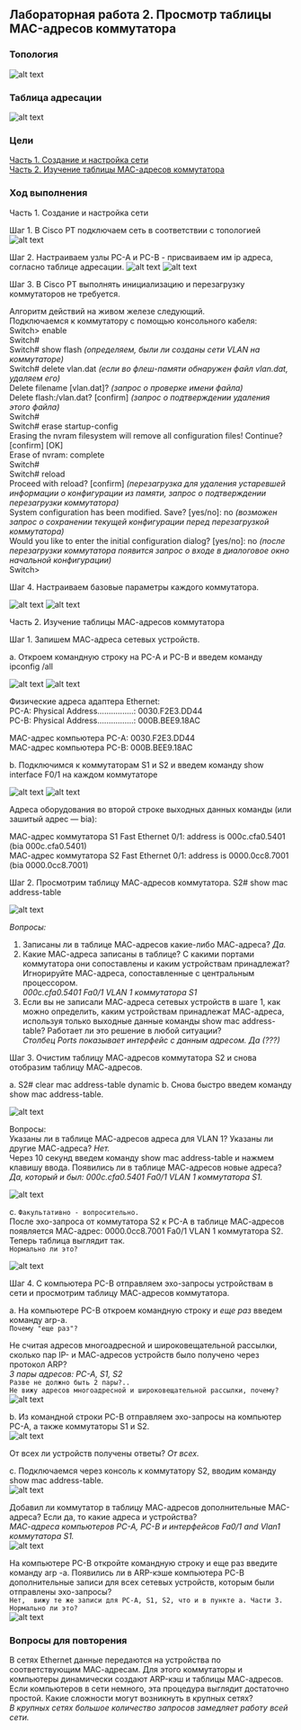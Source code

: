 ## Лабораторная работа 2. Просмотр таблицы MAC-адресов коммутатора
### Топология
![alt text](https://github.com/elborisova3009/otus-networks/blob/master/labs/lab2/Screenshot_12.09.2022(11-07-50).png)
### 	Таблица адресации
![alt text](https://github.com/elborisova3009/otus-networks/blob/master/labs/lab2/Screenshot_12.09.2022(11-44-37).png)
### 	Цели 
<a href="#1"> Часть 1. Создание и настройка сети </a>  
<a href="#2"> Часть 2. Изучение таблицы МАС-адресов коммутатора </a>  
### 	Ход выполнения 

<a name="1"> Часть 1. Создание и настройка сети </a>
  
Шаг 1. В Cisco PT подключаем сеть в соответствии с топологией  
![alt text](https://github.com/elborisova3009/otus-networks/blob/master/labs/lab2/Screenshot_12.09.2022(12-20-58-).png)  

Шаг 2. Настраиваем узлы PC-A и PC-B - присваиваем им ip адреса, согласно таблице адресации.
![alt text](https://github.com/elborisova3009/otus-networks/blob/master/labs/lab2/Screenshot_12.09.2022(12-38-28).png)
![alt text](https://github.com/elborisova3009/otus-networks/blob/master/labs/lab2/Screenshot_12.09.2022(12-38-51).png)

Шаг 3. В Cisco PT выполнять инициализацию и перезагрузку коммутаторов не требуется. 

Алгоритм действий на живом железе следующий.      
Подключаемся к коммутатору с помощью консольного кабеля:  
Switch> enable    
Switch#  
Switch# show flash *(определяем, были ли созданы сети VLAN на коммутаторе)*   
Switch# delete vlan.dat *(если во флеш-памяти обнаружен файл vlan.dat, удаляем его)*    
Delete filename [vlan.dat]? *(запрос о проверке имени файла)*  
Delete flash:/vlan.dat? [confirm] *(запрос о подтверждении удаления этого файла)*  
Switch#    
Switch# erase startup-config  
Erasing the nvram filesystem will remove all configuration files! Continue? [confirm] [OK]    
Erase of nvram: complete  
Switch#  
Switch# reload  
Proceed with reload? [confirm] *(перезагрузка для удаления устаревшей информации о конфигурации из памяти, запрос о подтверждении перезагрузки коммутатора)*  
System configuration has been modified. Save? [yes/no]: no *(возможен запрос о сохранении текущей конфигурации перед перезагрузкой коммутатора)*     
Would you like to enter the initial configuration dialog? [yes/no]: no *(после перезагрузки коммутатора появится запрос о входе в диалоговое окно начальной конфигурации)*    
Switch>  

Шаг 4. Настраиваем базовые параметры каждого коммутатора.
  
![alt text](https://github.com/elborisova3009/otus-networks/blob/master/labs/lab2/Screenshot_12.09.2022(13-35-44).png)
![alt text](https://github.com/elborisova3009/otus-networks/blob/master/labs/lab2/Screenshot_12.09.2022(15-10-52).png)


 <a name="2"> Часть 2. Изучение таблицы МАС-адресов коммутатора </a>
 
 Шаг 1. Запишем МАС-адреса сетевых устройств.
 
 a.	Откроем командную строку на PC-A и PC-B и введем команду ipconfig /all  
 
 ![alt text](https://github.com/elborisova3009/otus-networks/blob/master/labs/lab2/Screenshot_12.09.2022(15-32-27).png)
 ![alt text](https://github.com/elborisova3009/otus-networks/blob/master/labs/lab2/Screenshot_12.09.2022(15-33-22).png)
 
  Физические адреса адаптера Ethernet:  
  PC-A: Physical Address................: 0030.F2E3.DD44  
  PC-B: Physical Address................: 000B.BEE9.18AC
  
  MAC-адрес компьютера PC-A: 0030.F2E3.DD44  
  MAC-адрес компьютера PC-B: 000B.BEE9.18AC  
  
  b.	Подключимся к коммутаторам S1 и S2 и введем команду show interface F0/1 на каждом коммутаторе
  
  ![alt text](https://github.com/elborisova3009/otus-networks/blob/master/labs/lab2/Screenshot_12.09.2022(15-58-41).png)
  ![alt text](https://github.com/elborisova3009/otus-networks/blob/master/labs/lab2/Screenshot_12.09.2022(15-58-04).png)
  
  Адреса оборудования во второй строке выходных данных команды (или зашитый адрес — bia):
  
  МАС-адрес коммутатора S1 Fast Ethernet 0/1: address is 000c.cfa0.5401 (bia 000c.cfa0.5401)  
  МАС-адрес коммутатора S2 Fast Ethernet 0/1: address is 0000.0cc8.7001 (bia 0000.0cc8.7001)
  
  
  Шаг 2. Просмотрим таблицу МАС-адресов коммутатора.
  S2# show mac address-table
  
  ![alt text](https://github.com/elborisova3009/otus-networks/blob/master/labs/lab2/Screenshot_12.09.2022(17-27-11).png)
  
*Вопросы:*
1. Записаны ли в таблице МАС-адресов какие-либо МАС-адреса? *Да.*    
2. Какие МАС-адреса записаны в таблице? С какими портами коммутатора они сопоставлены и каким устройствам принадлежат? Игнорируйте МАС-адреса, сопоставленные с центральным процессором.   
*000c.cfa0.5401 Fa0/1 VLAN 1 коммутатора S1*  
3. Если вы не записали МАС-адреса сетевых устройств в шаге 1, как можно определить, каким устройствам принадлежат МАС-адреса, используя только выходные данные команды show mac address-table? Работает ли это решение в любой ситуации?   
*Столбец Ports показывает интерфейс с данным адресом. Да (???)*

  Шаг 3. Очистим таблицу МАС-адресов коммутатора S2 и снова отобразим таблицу МАС-адресов.
  
a.	S2# clear mac address-table dynamic
b.	Снова быстро введем команду show mac address-table.

![alt text](https://github.com/elborisova3009/otus-networks/blob/master/labs/lab2/Screenshot_12.09.2022(17-42-30).png)

Вопросы:  
Указаны ли в таблице МАС-адресов адреса для VLAN 1? Указаны ли другие МАС-адреса? *Нет.*  
Через 10 секунд введем команду show mac address-table и нажмем клавишу ввода. Появились ли в таблице МАС-адресов новые адреса?  
*Да, который и был: 000c.cfa0.5401 Fa0/1 VLAN 1 коммутатора S1.*   

![alt text](https://github.com/elborisova3009/otus-networks/blob/master/labs/lab2/Screenshot_12.09.2022(17-44-17).png)

с.	```Факультативно - вопросительно.```   
После эхо-запроса от коммутатора S2 к PC-A в таблице МАС-адресов появляется МАС-адрес: 0000.0cc8.7001 Fa0/1 VLAN 1 коммутатора S2.   
Теперь таблица выглядит так.  
```Нормально ли это?``` 

![alt text](https://github.com/elborisova3009/otus-networks/blob/master/labs/lab2/Screenshot_12.09.2022(17-44-37).png)

Шаг 4. С компьютера PC-B отправляем эхо-запросы устройствам в сети и просмотрим таблицу МАС-адресов коммутатора.

a.	На компьютере PC-B откроем командную строку и *еще раз* введем команду arp-a.  
```Почему "еще раз"?```

Не считая адресов многоадресной и широковещательной рассылки, сколько пар IP- и МАС-адресов устройств было получено через протокол ARP?  
*3 пары адресов: PC-A, S1, S2*  
```Разве не должно быть 2 пары?..```  
```Не вижу адресов многоадресной и широковещательной рассылки, почему?```  
![alt text](https://github.com/elborisova3009/otus-networks/blob/master/labs/lab2/Screenshot_13.09.2022(14-19-23).png)

b.	Из командной строки PC-B отправляем эхо-запросы на компьютер PC-A, а также коммутаторы S1 и S2.  
![alt text](https://github.com/elborisova3009/otus-networks/blob/master/labs/lab2/Screenshot_13.09.2022(14-56-22).png)

От всех ли устройств получены ответы? *От всех.*

c.	Подключаемся через консоль к коммутатору S2, вводим команду show mac address-table.  
![alt text](https://github.com/elborisova3009/otus-networks/blob/master/labs/lab2/Screenshot_13.09.2022(15-04-57).png)

Добавил ли коммутатор в таблицу МАС-адресов дополнительные МАС-адреса? Если да, то какие адреса и устройства?  
*МАС-адреса компьютеров PC-A, PC-B и интерфейсов Fa0/1 and Vlan1 коммутатора S1.*  
![alt text](https://github.com/elborisova3009/otus-networks/blob/master/labs/lab2/Screenshot_13.09.2022(15-04-57).png)

На компьютере PC-B откройте командную строку и еще раз введите команду arp -a.
Появились ли в ARP-кэше компьютера PC-B дополнительные записи для всех сетевых устройств, которым были отправлены эхо-запросы?  
```Нет,  вижу те же записи для PC-A, S1, S2, что и в пункте a. Части 3.```    
```Нормально ли это?```    
![alt text](https://github.com/elborisova3009/otus-networks/blob/master/labs/lab2/Screenshot_13.09.2022(15-25-15).png)

### Вопросы для повторения
  
В сетях Ethernet данные передаются на устройства по соответствующим МАС-адресам. Для этого коммутаторы и компьютеры динамически создают ARP-кэш и таблицы МАС-адресов. Если компьютеров в сети немного, эта процедура выглядит достаточно простой. Какие сложности могут возникнуть в крупных сетях?  
*В крупных сетях большое количество запросов замедляет работу всей сети.*





















